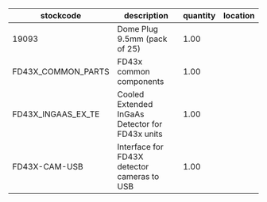 |stockcode|description|quantity|location|
|---------|-----------|--------|--------|
|19093|Dome Plug 9.5mm (pack of 25)|1.00||
|FD43X_COMMON_PARTS|FD43x common components|1.00||
|FD43X_INGAAS_EX_TE|Cooled Extended InGaAs Detector for FD43x units|1.00||
|FD43X-CAM-USB|Interface for FD43X detector cameras to USB|1.00||
